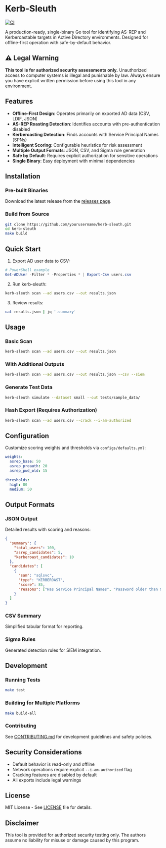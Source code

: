 # Kerb-Sleuth

[![CI](https://github.com/yourusername/kerb-sleuth/actions/workflows/ci.yml/badge.svg)](https://github.com/yourusername/kerb-sleuth/actions)

A production-ready, single-binary Go tool for identifying AS-REP and Kerberoastable targets in Active Directory environments. Designed for offline-first operation with safe-by-default behavior.

## ⚠️ Legal Warning

**This tool is for authorized security assessments only.** Unauthorized access to computer systems is illegal and punishable by law. Always ensure you have explicit written permission before using this tool in any environment.

## Features

- **Offline-First Design**: Operates primarily on exported AD data (CSV, LDIF, JSON)
- **AS-REP Roasting Detection**: Identifies accounts with pre-authentication disabled
- **Kerberoasting Detection**: Finds accounts with Service Principal Names (SPNs)
- **Intelligent Scoring**: Configurable heuristics for risk assessment
- **Multiple Output Formats**: JSON, CSV, and Sigma rule generation
- **Safe by Default**: Requires explicit authorization for sensitive operations
- **Single Binary**: Easy deployment with minimal dependencies

## Installation

### Pre-built Binaries
Download the latest release from the [releases page](https://github.com/yourusername/kerb-sleuth/releases).

### Build from Source
```bash
git clone https://github.com/yourusername/kerb-sleuth.git
cd kerb-sleuth
make build
```

## Quick Start

1. Export AD user data to CSV:
```powershell
# PowerShell example
Get-ADUser -Filter * -Properties * | Export-Csv users.csv
```

2. Run kerb-sleuth:
```bash
kerb-sleuth scan --ad users.csv --out results.json
```

3. Review results:
```bash
cat results.json | jq '.summary'
```

## Usage

### Basic Scan
```bash
kerb-sleuth scan --ad users.csv --out results.json
```

### With Additional Outputs
```bash
kerb-sleuth scan --ad users.csv --out results.json --csv --siem
```

### Generate Test Data
```bash
kerb-sleuth simulate --dataset small --out tests/sample_data/
```

### Hash Export (Requires Authorization)
```bash
kerb-sleuth scan --ad users.csv --crack --i-am-authorized
```

## Configuration

Customize scoring weights and thresholds via `configs/defaults.yml`:

```yaml
weights:
  asrep_base: 50
  asrep_preauth: 20
  asrep_pwd_old: 15
  
thresholds:
  high: 80
  medium: 50
```

## Output Formats

### JSON Output
Detailed results with scoring and reasons:
```json
{
  "summary": {
    "total_users": 100,
    "asrep_candidates": 5,
    "kerberoast_candidates": 10
  },
  "candidates": [
    {
      "sam": "sqlsvc",
      "type": "KERBEROAST",
      "score": 85,
      "reasons": ["Has Service Principal Names", "Password older than 90 days"]
    }
  ]
}
```

### CSV Summary
Simplified tabular format for reporting.

### Sigma Rules
Generated detection rules for SIEM integration.

## Development

### Running Tests
```bash
make test
```

### Building for Multiple Platforms
```bash
make build-all
```

### Contributing
See [CONTRIBUTING.md](CONTRIBUTING.md) for development guidelines and safety policies.

## Security Considerations

- Default behavior is read-only and offline
- Network operations require explicit `--i-am-authorized` flag
- Cracking features are disabled by default
- All exports include legal warnings

## License

MIT License - See [LICENSE](LICENSE) file for details.

## Disclaimer

This tool is provided for authorized security testing only. The authors assume no liability for misuse or damage caused by this program.
